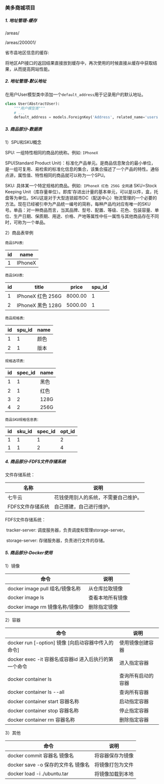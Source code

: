 ### 美多商城项目

##### 1. 地址管理-缓存

/areas/

/areas/200001/

省市县地区信息的缓存: 

​	将地区API接口的返回结果直接放到缓存中，再次使用的时候直接从缓存中获取结果，从而提高网站性能。

##### 2. 地址管理-默认地址

在用户User模型类中添加一个`default_address`用于记录用户的默认地址。

```python
class User(AbstractUser):
	"""用户模型类"""
	# ...
	default_address = models.ForeignKey('Address', related_name='users', null=True, blank=True, on_delete=models.SET_NULL, verbose_name='默认地址')
```

##### 3. 商品部分-数据表

1）SPU和SKU概念

SPU: 一组特性相同的商品的统称。例如: `IPhoneX`

SPU(Standard Product Unit)：标准化产品单元。是商品信息聚合的最小单位，是一组可复用、易检索的标准化信息的集合，该集合描述了一个产品的特性。通俗点讲，属性值、特性相同的商品就可以称为一个SPU。


SKU: 具体某一个特定规格的商品。例如:` IPhoneX 红色 256G 全网通`
SKU=Stock Keeping Unit（库存量单位）。即库'存进出计量的基本单元，可以是以件，盒，托盘等为单位。SKU这是对于大型连锁超市DC（配送中心）物流管理的一个必要的方法。现在已经被引申为产品统一编号的简称，每种产品均对应有唯一的SKU号。单品：对一种商品而言，当其品牌、型号、配置、等级、花色、包装容量、单位、生产日期、保质期、用途、价格、产地等属性中任一属性与其他商品存在不同时，可称为一个单品。


2）商品表举例

`商品SPU表`:

| id   | name    |
| ---- | ------- |
| 1    | IPhoneX |

`商品SKU表`:

| id   | title             | price   | spu_id |
| ---- | ----------------- | ------- | ------ |
| 1    | IPhoneX 红色 256G | 8000.00 | 1      |
| 2    | IPhoneX 黑色 128G | 5000.00 | 1      |

`商品规格表`:

| id   | spu_id | name |
| ---- | ------ | ---- |
| 1    | 1      | 颜色 |
| 2    | 1      | 版本 |

`规格选项表`:

| id   | spec_id | name |
| ---- | ------- | ---- |
| 1    | 1       | 黑色 |
| 2    | 1       | 红色 |
| 3    | 2       | 128G |
| 4    | 2       | 256G |

`商品SKU规格信息表`:

| id   | sku_id | spec_id | opt_id |
| ---- | ------ | ------- | ------ |
| 1    | 1      | 1       | 2      |
| 1    | 1      | 2       | 4      |

##### 4. 商品部分-FDFS文件存储系统

文件存储系统：

| 名称             | 说明                                 |
| ---------------- | ------------------------------------ |
| 七牛云           | 花钱使用别人的系统，不需要自己维护。 |
| FDFS文件存储系统 | 自己搭建，自己进行维护。             |

FDFS文件存储系统：

​	tracker-server: 调度服务器，负责调度和管理storage-server。

​	storage-server: 存储服务器，负责进行文件的存储。	

##### 5. 商品部分-Docker使用

1）镜像

| 命令                            | 说明             |
| ------------------------------- | ---------------- |
| docker image pull 组名/镜像名称 | 从仓库拉取镜像   |
| docker image ls                 | 查看本地所有镜像 |
| docker image rm 镜像名称/镜像ID | 删除指定镜像     |

2）容器

| 命令                                                  | 说明               |
| ----------------------------------------------------- | ------------------ |
| docker run [-option] 镜像 [向启动容器中传入的命令]    | 使用镜像创建容器   |
| docker exec -it 容器名或容器id 进入后执行的第一个命令 | 进入指定容器       |
| docker container ls                                   | 查询所有启动的容器 |
| docker container ls --all                             | 查询所有容器       |
| docker container start 容器名称                       | 启动指定容器       |
| docker container stop 容器名称                        | 停止指定容器       |
| docker container rm 容器名称                          | 删除指定容器       |

3）其他

| 命令                               | 说明             |
| ---------------------------------- | ---------------- |
| docker commit 容器名 镜像名        | 将容器保存为镜像 |
| docker save -o 保存的文件名 镜像名 | 将镜像打包为文件 |
| docker load -i ./ubuntu.tar        | 将镜像加载到本地 |
